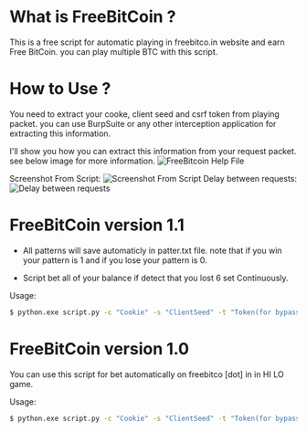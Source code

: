 # What is FreeBitCoin ?
This is a free script for automatic playing in freebitco.in website and earn Free BitCoin. you can play multiple BTC with this script.

# How to Use ?
You need to extract your cooke, client seed and csrf token from playing packet. you can use BurpSuite or any other interception application for extracting this information.

I'll show you how you can extract this information from your request packet. see below image for more information.
![FreeBitcoin Help File](https://raw.githubusercontent.com/Miladkhoshdel/free-bitcoin/main/Help.PNG)

Screenshot From Script:
![Screenshot From Script](https://raw.githubusercontent.com/Miladkhoshdel/free-bitcoin/main/Script-Work.PNG)
Delay between requests:
![Delay between requests](https://raw.githubusercontent.com/Miladkhoshdel/free-bitcoin/main/Script-Work-2.PNG)


# FreeBitCoin version 1.1

- All patterns will save automaticly in patter.txt file.
note that if you win your pattern is 1 and if you lose your pattern is 0.

- Script bet all of your balance if detect that you lost 6 set Continuously.

Usage:

```sh
$ python.exe script.py -c "Cookie" -s "ClientSeed" -t "Token(for bypassing cloudflare)"
```

# FreeBitCoin version 1.0

You can use this script for bet automatically on freebitco [dot] in in HI LO game.

Usage:

```sh
$ python.exe script.py -c "Cookie" -s "ClientSeed" -t "Token(for bypassing cloudflare)"
```

